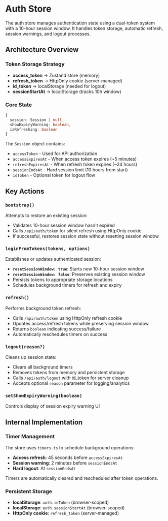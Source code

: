 # Auth Store

The auth store manages authentication state using a dual-token system with a 10-hour session window. It handles token storage, automatic refresh, session warnings, and logout processes.

## Architecture Overview

### Token Storage Strategy
- **access_token** → Zustand store (memory)
- **refresh_token** → HttpOnly cookie (server-managed)
- **id_token** → localStorage (needed for logout)
- **sessionStartAt** → localStorage (tracks 10h window)

### Core State
```typescript
{
  session: Session | null,
  showExpiryWarning: boolean,
  isRefreshing: boolean
}
```

The `Session` object contains:
- `accessToken` - Used for API authorization
- `accessExpiresAt` - When access token expires (~5 minutes)
- `refreshExpiresAt` - When refresh token expires (~24 hours)
- `sessionEndsAt` - Hard session limit (10 hours from start)
- `idToken` - Optional token for logout flow

## Key Actions

### `bootstrap()`
Attempts to restore an existing session:
- Validates 10-hour session window hasn't expired
- Calls `/api/auth/token` for silent refresh using HttpOnly cookie
- If successful, restores session state without resetting session window

### `loginFromTokens(tokens, options)`
Establishes or updates authenticated session:
- **`resetSessionWindow: true`**: Starts new 10-hour session window
- **`resetSessionWindow: false`**: Preserves existing session window
- Persists tokens to appropriate storage locations
- Schedules background timers for refresh and expiry

### `refresh()`
Performs background token refresh:
- Calls `/api/auth/token` using HttpOnly refresh cookie
- Updates access/refresh tokens while preserving session window
- Returns `boolean` indicating success/failure
- Automatically reschedules timers on success

### `logout(reason?)`
Cleans up session state:
- Clears all background timers
- Removes tokens from memory and persistent storage
- Calls `/api/auth/logout` with id_token for server cleanup
- Accepts optional `reason` parameter for logging/analytics

### `setShowExpiryWarning(boolean)`
Controls display of session expiry warning UI

## Internal Implementation

### Timer Management
The store uses `timers.ts` to schedule background operations:
- **Access refresh**: 45 seconds before `accessExpiresAt`
- **Session warning**: 2 minutes before `sessionEndsAt`
- **Hard logout**: At `sessionEndsAt`

Timers are automatically cleared and rescheduled after token operations.

### Persistent Storage
- **localStorage**: `auth.idToken` (browser-scoped)
- **localStorage**: `auth.sessionStartAt` (browser-scoped)
- **HttpOnly cookie**: `refresh_token` (server-managed)
